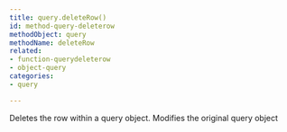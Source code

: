 ```yaml
---
title: query.deleteRow()
id: method-query-deleterow
methodObject: query
methodName: deleteRow
related:
- function-querydeleterow
- object-query
categories:
- query

---
```


Deletes the row within a query object. Modifies the original query object
